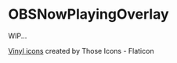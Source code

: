 # OBSNowPlayingOverlay

WIP...

[Vinyl icons](https://www.flaticon.com/free-icons/vinyl) created by Those Icons - Flaticon